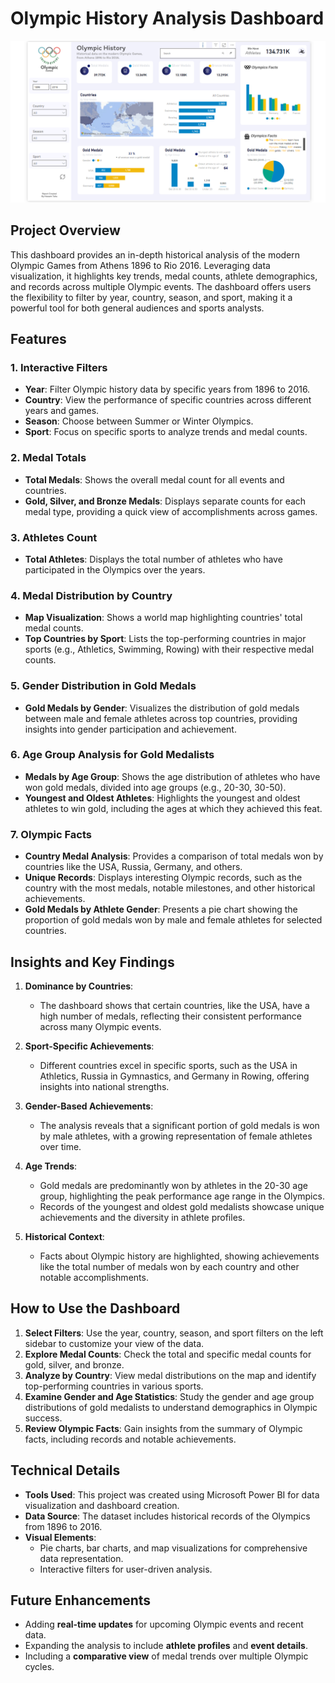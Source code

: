 # Olympic History Analysis Dashboard

![Olympic History Dashboard](./Olympics%20History%20Report.png)

## Project Overview

This dashboard provides an in-depth historical analysis of the modern Olympic Games from Athens 1896 to Rio 2016. Leveraging data visualization, it highlights key trends, medal counts, athlete demographics, and records across multiple Olympic events. The dashboard offers users the flexibility to filter by year, country, season, and sport, making it a powerful tool for both general audiences and sports analysts.

## Features

### 1. Interactive Filters
   - **Year**: Filter Olympic history data by specific years from 1896 to 2016.
   - **Country**: View the performance of specific countries across different years and games.
   - **Season**: Choose between Summer or Winter Olympics.
   - **Sport**: Focus on specific sports to analyze trends and medal counts.

### 2. Medal Totals
   - **Total Medals**: Shows the overall medal count for all events and countries.
   - **Gold, Silver, and Bronze Medals**: Displays separate counts for each medal type, providing a quick view of accomplishments across games.

### 3. Athletes Count
   - **Total Athletes**: Displays the total number of athletes who have participated in the Olympics over the years.

### 4. Medal Distribution by Country
   - **Map Visualization**: Shows a world map highlighting countries' total medal counts.
   - **Top Countries by Sport**: Lists the top-performing countries in major sports (e.g., Athletics, Swimming, Rowing) with their respective medal counts.

### 5. Gender Distribution in Gold Medals
   - **Gold Medals by Gender**: Visualizes the distribution of gold medals between male and female athletes across top countries, providing insights into gender participation and achievement.

### 6. Age Group Analysis for Gold Medalists
   - **Medals by Age Group**: Shows the age distribution of athletes who have won gold medals, divided into age groups (e.g., 20-30, 30-50).
   - **Youngest and Oldest Athletes**: Highlights the youngest and oldest athletes to win gold, including the ages at which they achieved this feat.

### 7. Olympic Facts
   - **Country Medal Analysis**: Provides a comparison of total medals won by countries like the USA, Russia, Germany, and others.
   - **Unique Records**: Displays interesting Olympic records, such as the country with the most medals, notable milestones, and other historical achievements.
   - **Gold Medals by Athlete Gender**: Presents a pie chart showing the proportion of gold medals won by male and female athletes for selected countries.

## Insights and Key Findings

1. **Dominance by Countries**: 
   - The dashboard shows that certain countries, like the USA, have a high number of medals, reflecting their consistent performance across many Olympic events.
   
2. **Sport-Specific Achievements**:
   - Different countries excel in specific sports, such as the USA in Athletics, Russia in Gymnastics, and Germany in Rowing, offering insights into national strengths.

3. **Gender-Based Achievements**:
   - The analysis reveals that a significant portion of gold medals is won by male athletes, with a growing representation of female athletes over time.

4. **Age Trends**:
   - Gold medals are predominantly won by athletes in the 20-30 age group, highlighting the peak performance age range in the Olympics.
   - Records of the youngest and oldest gold medalists showcase unique achievements and the diversity in athlete profiles.

5. **Historical Context**:
   - Facts about Olympic history are highlighted, showing achievements like the total number of medals won by each country and other notable accomplishments.

## How to Use the Dashboard

1. **Select Filters**: Use the year, country, season, and sport filters on the left sidebar to customize your view of the data.
2. **Explore Medal Counts**: Check the total and specific medal counts for gold, silver, and bronze.
3. **Analyze by Country**: View medal distributions on the map and identify top-performing countries in various sports.
4. **Examine Gender and Age Statistics**: Study the gender and age group distributions of gold medalists to understand demographics in Olympic success.
5. **Review Olympic Facts**: Gain insights from the summary of Olympic facts, including records and notable achievements.

## Technical Details

- **Tools Used**: This project was created using Microsoft Power BI for data visualization and dashboard creation.
- **Data Source**: The dataset includes historical records of the Olympics from 1896 to 2016.
- **Visual Elements**: 
   - Pie charts, bar charts, and map visualizations for comprehensive data representation.
   - Interactive filters for user-driven analysis.

## Future Enhancements

- Adding **real-time updates** for upcoming Olympic events and recent data.
- Expanding the analysis to include **athlete profiles** and **event details**.
- Including a **comparative view** of medal trends over multiple Olympic cycles.

